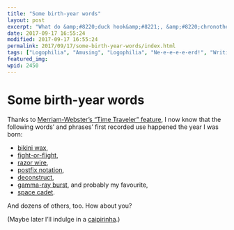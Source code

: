 ```yaml
---
title: "Some birth-year words"
layout: post
excerpt: "What do &amp;#8220;duck hook&amp;#8221;, &amp;#8220;chronotherapy&amp;#8221;, and &amp;#8220;ngultrum&amp;#8221; have in common, aside from &amp;#8220;I&amp;#8217;m not sure what they mean&amp;#8221;?"
date: 2017-09-17 16:55:24
modified: 2017-09-17 16:55:24
permalink: 2017/09/17/some-birth-year-words/index.html
tags: ["Logophilia", "Amusing", "Logophilia", "Ne-e-e-e-e-erd!", "Writing"]
featured_img: 
wpid: 2450
---
```


# Some birth-year words

Thanks to [Merriam-Webster’s “Time Traveler” feature](https://www.merriam-webster.com/words-by-first-known-date/1973), I now know that the following words’ and phrases’ first recorded use happened the year I was born:

- [bikini wax](https://www.merriam-webster.com/dictionary/bikini%20wax),
- [fight-or-flight](https://www.merriam-webster.com/dictionary/fight-or-flight),
- [razor wire](https://www.merriam-webster.com/dictionary/razor%20wire),
- [postfix notation](https://www.merriam-webster.com/dictionary/postfix%20notation),
- [deconstruct](https://www.merriam-webster.com/dictionary/deconstruct),
- [gamma-ray burst](https://www.merriam-webster.com/dictionary/gamma-ray%20burst), and probably my favourite,
- [space cadet](https://www.merriam-webster.com/dictionary/space%20cadet).

And dozens of others, too. How about you?

(Maybe later I’ll indulge in a [caipirinha](https://www.merriam-webster.com/dictionary/caipirinha).)